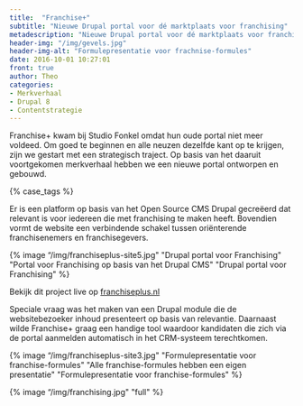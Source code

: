 ```yaml
---
title:  "Franchise+"
subtitle: "Nieuwe Drupal portal voor dé marktplaats voor franchising"
metadescription: "Nieuwe Drupal portal voor dé marktplaats voor franchising"
header-img: "/img/gevels.jpg"
header-img-alt: "Formulepresentatie voor frachnise-formules"
date: 2016-10-01 10:27:01
front: true
author: Theo
categories: 
- Merkverhaal
- Drupal 8
- Contentstrategie
---
```

Franchise+ kwam bij Studio Fonkel omdat hun oude portal niet meer voldeed. Om goed te beginnen en alle neuzen dezelfde kant op te krijgen, zijn we gestart met een strategisch traject. Op basis van het daaruit voortgekomen merkverhaal hebben we een nieuwe portal ontworpen en gebouwd. 

{% case_tags %}

Er is een platform op basis van het Open Source CMS Drupal gecreëerd dat relevant is voor iedereen die met franchising te maken heeft. Bovendien vormt de website een verbindende schakel tussen oriënterende franchisenemers en franchisegevers. 

{% image “/img/franchiseplus-site5.jpg" "Drupal portal voor Franchising" "Portal voor Franchising op basis van het Drupal CMS" "Drupal portal voor Franchising" %}

Bekijk dit project live op <a href="http://franchiseplus.nl/" target="_blank">franchiseplus.nl</a>

Speciale vraag was het maken van een Drupal module die de websitebezoeker inhoud presenteert op basis van relevantie. Daarnaast wilde Franchise+ graag een handige tool waardoor kandidaten die zich via de portal aanmelden automatisch in het CRM-systeem terechtkomen.

{% image “/img/franchiseplus-site3.jpg" "Formulepresentatie voor franchise-formules" "Alle franchise-formules hebben een eigen presentatie" "Formulepresentatie voor franchise-formules" %}

{% image “/img/franchising.jpg" "full" %}
